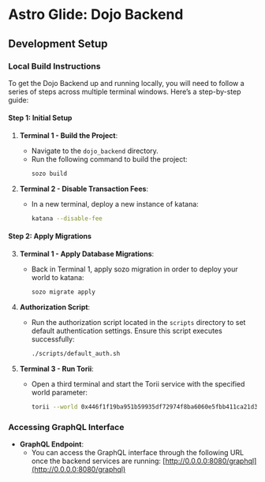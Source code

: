# Astro Glide: Dojo Backend

## Development Setup

### Local Build Instructions

To get the Dojo Backend up and running locally, you will need to follow a series of steps across multiple terminal windows. Here’s a step-by-step guide:

#### Step 1: Initial Setup

1. **Terminal 1 - Build the Project**:
   - Navigate to the `dojo_backend` directory.
   - Run the following command to build the project:
     ```bash
     sozo build
     ```
   
2. **Terminal 2 - Disable Transaction Fees**:
   - In a new terminal, deploy a new instance of katana:
     ```bash
     katana --disable-fee
     ```

#### Step 2: Apply Migrations

3. **Terminal 1 - Apply Database Migrations**:
   - Back in Terminal 1, apply sozo migration in order to deploy your world to katana:
     ```bash
     sozo migrate apply
     ```

4. **Authorization Script**:
   - Run the authorization script located in the `scripts` directory to set default authentication settings. Ensure this script executes successfully:
     ```bash
     ./scripts/default_auth.sh
     ```

5. **Terminal 3 - Run Torii**:
   - Open a third terminal and start the Torii service with the specified world parameter:
     ```bash
     torii --world 0x446f1f19ba951b59935df72974f8ba6060e5fbb411ca21d3e3e3812e3eb8df8
     ```

### Accessing GraphQL Interface

- **GraphQL Endpoint**:
  - You can access the GraphQL interface through the following URL once the backend services are running:
    [http://0.0.0.0:8080/graphql](http://0.0.0.0:8080/graphql)

